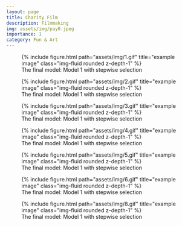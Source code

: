 ```yaml
---
layout: page
title: Charity Film
description: Filmmaking
img: assets/img/pay0.jpeg
importance: 1
category: Fun & Art
---
```




<div class="row justify-content-center">
    <div class="col-sm mt-3 mt-md-0">
        <figure class="text-center">
            {% include figure.html path="assets/img/1.gif" title="example image" class="img-fluid rounded z-depth-1" %}
            <figcaption class="caption">
                The final model: Model 1 with stepwise selection
            </figcaption>
        </figure>
    </div>
</div>

<div class="row justify-content-center">
    <div class="col-sm mt-3 mt-md-0">
        <figure class="text-center">
            {% include figure.html path="assets/img/2.gif" title="example image" class="img-fluid rounded z-depth-1" %}
            <figcaption class="caption">
                The final model: Model 1 with stepwise selection
            </figcaption>
        </figure>
    </div>
</div>

<div class="row justify-content-center">
    <div class="col-sm mt-3 mt-md-0">
        <figure class="text-center">
            {% include figure.html path="assets/img/3.gif" title="example image" class="img-fluid rounded z-depth-1" %}
            <figcaption class="caption">
                The final model: Model 1 with stepwise selection
            </figcaption>
        </figure>
    </div>
</div>

<div class="row justify-content-center">
    <div class="col-sm mt-3 mt-md-0">
        <figure class="text-center">
            {% include figure.html path="assets/img/4.gif" title="example image" class="img-fluid rounded z-depth-1" %}
            <figcaption class="caption">
                The final model: Model 1 with stepwise selection
            </figcaption>
        </figure>
    </div>
</div>

<div class="row justify-content-center">
    <div class="col-sm mt-3 mt-md-0">
        <figure class="text-center">
            {% include figure.html path="assets/img/5.gif" title="example image" class="img-fluid rounded z-depth-1" %}
            <figcaption class="caption">
                The final model: Model 1 with stepwise selection
            </figcaption>
        </figure>
    </div>
</div>

<div class="row justify-content-center">
    <div class="col-sm mt-3 mt-md-0">
        <figure class="text-center">
            {% include figure.html path="assets/img/6.gif" title="example image" class="img-fluid rounded z-depth-1" %}
            <figcaption class="caption">
                The final model: Model 1 with stepwise selection
            </figcaption>
        </figure>
    </div>
</div>

<div class="row justify-content-center">
    <div class="col-sm mt-3 mt-md-0">
        <figure class="text-center">
            {% include figure.html path="assets/img/8.gif" title="example image" class="img-fluid rounded z-depth-1" %}
            <figcaption class="caption">
                The final model: Model 1 with stepwise selection
            </figcaption>
        </figure>
    </div>
</div>

